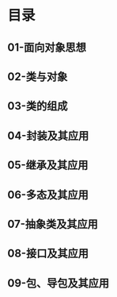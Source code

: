 # 目录

## 01-面向对象思想

## 02-类与对象

## 03-类的组成

## 04-封装及其应用

## 05-继承及其应用

## 06-多态及其应用

## 07-抽象类及其应用

## 08-接口及其应用

## 09-包、导包及其应用

